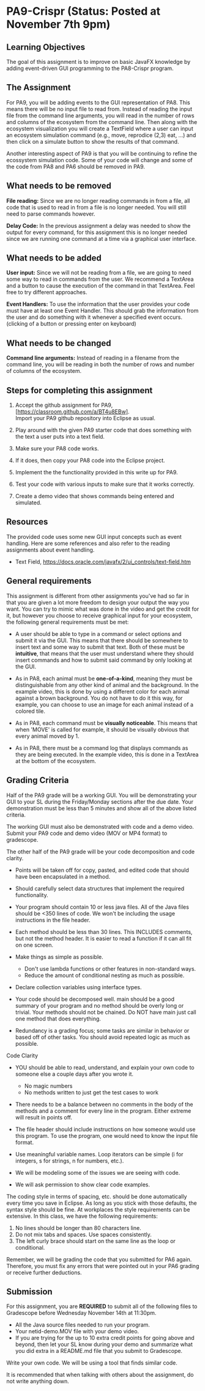 # PA9-Crispr (Status: Posted at November 7th 9pm)

## Learning Objectives

The goal of this assignment is to improve on basic JavaFX knowledge by adding
event-driven GUI programming to the PA8-Crispr program.

## The Assignment

For PA9, you will be adding events to the GUI representation of PA8. This means
there will be no input file to read from. Instead of reading the input file
from the command line arguments, you will read in the number of rows and columns
of the ecosystem from the command line.  Then along with the ecosystem visualization
you will create a TextField where a user can input an ecosystem simulation command
(e.g., move, reprodice (2,3) eat, ...) and then click on a simulate
button to show the results of that command.

Another interesting aspect of PA9 is that you will be continuing to refine
the ecossystem simulation code.  Some of your code will change and some of the
code from PA8 and PA6 should be removed in PA9.


## What needs to be removed

**File reading:** Since we are no longer reading commands in from a file,
all code that is used to read in from a file is no longer needed.  You will
still need to parse commands however.

**Delay Code:** In the previous assignment a delay was needed to show the output
for every command, for this assignment this is no longer needed since we are running
one command at a time via a graphical user interface.

## What needs to be added

**User input:** Since we will not be reading from a file, we are going to need some way
to read in commands from the user.  We recommend a TextArea and a button to cause
the execution of the command in that TextArea.  Feel free to try different approaches.

**Event Handlers:** To use the information that the user provides your code must have
at least one Event Handler. This should grab the information from the user and do something with
it whenever a specified event occurs. (clicking of a button or pressing enter on keyboard)

## What needs to be changed

**Command line arguments:** Instead of reading in a filename from the command line, you will
be reading in both the number of rows and number of columns of the ecosystem.

## Steps for completing this assignment

 1. Accept the github assignment for PA9, [https://classroom.github.com/a/BT4u8EBw].  
    Import your PA9 github repository into Eclipse as usual.
 
 2. Play around with the given PA9 starter code that does something with the 
    text a user puts into a text field.
 
 3. Make sure your PA8 code works.
 
 4. If it does, then copy your PA8 code into the Eclipse project.
 
 5. Implement the the functionality provided in this write up for PA9.
 
 6. Test your code with various inputs to make sure that it works correctly.
 
 7. Create a demo video that shows commands being entered and simulated.


## Resources

The provided code uses some new GUI input concepts such as event handling.
Here are some references and also refer to the reading assignments about
event handling.

  * Text Field, https://docs.oracle.com/javafx/2/ui_controls/text-field.htm

## General requirements

This assignment is different from other assignments you've had so far 
in that you are given a lot more freedom to design your output the way 
you want. You can try to mimic what was done in the video and get the 
credit for it, but however you choose to receive graphical input for your
ecosystem, the following general requirements must be met:

* A user should be able to type in a command or select options and submit it via the GUI. This means that there
  should be somewhere to insert text and some way to submit that text. Both of these must be
  **intuitive**, that means that the user must understand where they should insert commands
  and how to submit said command by only looking at the GUI. 

* As in PA8, each animal must be **one-of-a-kind**, meaning they must be distinguishable 
  from any other kind of animal and the background. In the example video, this is 
  done by using a different color for each animal against a brown background. 
  You do not have to do it this way, for example, you can choose to use an 
  image for each animal instead of a colored tile.

* As in PA8, each command must be **visually noticeable**. This means that when 
  'MOVE' is called for example, it should be visually obvious that every 
  animal moved by 1.

* As in PA8, there must be a command log that displays commands as they are being executed. 
  In the example video, this is done in a TextArea at the bottom of the ecosystem.
  


## Grading Criteria

Half of the PA9 grade will be a working GUI.  You will be demonstrating your
GUI to your SL during the Friday/Monday sections after the due date.  Your demonstration
must be less than 5 minutes and show all of the above listed criteria.

The working GUI must also be demonstrated with code and a demo video.  
Submit your PA9 code and demo video (MOV or MP4 format) to gradescope.

The other half of the PA9 grade will be your code decomposition and code clarity.

* Points will be taken off for copy, pasted, and edited code that
  should have been encapsulated in a method.
  
* Should carefully select data structures that implement the required 
  functionality.

* Your program should contain 10 or less java files. All of the Java files should be <350 lines 
  of code.  We won't be including the usage instructions in the file header.
  

* Each method should be less than 30 lines.  This INCLUDES
  comments, but not the method header.  It is easier to read a 
  function if it can all fit on one screen.

* Make things as simple as possible.
  * Don't use lambda functions or other features in non-standard ways.
  * Reduce the amount of conditional nesting as much as possible.

* Declare collection variables using interface types.

* Your code should be decomposed well. main should be a good summary of 
  your program and no method should be overly long or trivial. Your methods 
  should not be chained. Do NOT have main just call one method that does everything.

 * Redundancy is a grading focus; some tasks are similar in behavior or based off 
   of other tasks. You should avoid repeated logic as much as possible.

Code Clarity
* YOU should be able to read, understand, and explain your own code
  to someone else a couple days after you wrote it.
  * No magic numbers
  * No methods written to just get the test cases to work

* There needs to be a balance between no comments in the body of the
  methods and a comment for every line in the program.  Either extreme
  will result in points off.

* The file header should include instructions on how someone would
  use this program.  To use the program, one would need to know the
  input file format.

* Use meaningful variable names.  Loop iterators can
  be simple (i for integers, s for strings, n for numbers, etc.).

 * We will be modeling some of the issues we are seeing with code.

 * We will ask permission to show clear code examples.


The coding style in terms of spacing, etc. should be done automatically every time you 
save in Eclipse. As long as you stick with those defaults, the syntax style should 
be fine. At workplaces the style requirements can be extensive. In this class, we have 
the following requirements:
 1. No lines should be longer than 80 characters line.
 2. Do not mix tabs and spaces. Use spaces consistently.
 3. The left curly brace should start on the same line as the loop or conditional.

Remember, we will be grading the code that you submitted for PA6 again. Therefore, you must fix any errors 
that were pointed out in your PA6 grading or receive further deductions.


## Submission

For this assignment, you are **REQUIRED** to submit all of the following files
to Gradescope before Wednesday November 14th at 11:30pm. 
  * All the Java source files needed to run your program.
  * Your netid-demo.MOV file with your demo video.
  * If you are trying for the up to 10 extra credit points for going
    above and beyond, then let your SL know during your demo and summarize 
    what you did extra in a README.md file that you submit to Gradescope.

Write your own code. We will be using a tool that finds similar code.

It is recommended that when talking with others about the assignment, do not write
anything down.
